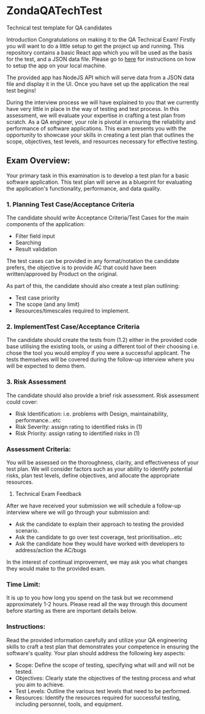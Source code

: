 # ZondaQATechTest
Technical test template for QA candidates


Introduction
Congratulations on making it to the QA Technical Exam! Firstly you will want to do a little setup to get the project up and running. This repository contains a basic React app which you will be used as the basis for the test, and a JSON data file.  Please go to [here](web/README.md) for instructions on how to setup the app on your local machine. 

The provided app has NodeJS API which will serve data from a JSON data file and display it in the UI.  Once you have set up the application the real test begins!

During the interview process we will have explained to you that we currently have very little in place in the way of testing and test process.  In this assessment, we will evaluate your expertise in crafting a test plan from scratch. As a QA engineer, your role is pivotal in ensuring the reliability and performance of software applications. This exam presents you with the opportunity to showcase your skills in creating a test plan that outlines the scope, objectives, test levels, and resources necessary for effective testing.


## Exam Overview:

Your primary task in this examination is to develop a test plan for a basic software application. This test plan will serve as a blueprint for evaluating the application's functionality, performance, and data quality.

### 1. Planning Test Case/Acceptance Criteria

The candidate should write Acceptance Criteria/Test Cases for the main components of the application: 
* Filter field input
* Searching
* Result validation

The test cases can be provided in any format/notation the candidate prefers, the objective is to provide AC that could have been written/approved by Product on the original.

As part of this, the candidate should also create a test plan outlining: 
* Test case priority 
* The scope (and any limit)
* Resources/timescales required to implement.

### 2. ImplementTest Case/Acceptance Criteria

The candidate should create the tests from (1.2) either in the provided code base utilising the existing tools, or using a different tool of their choosing i.e. chose the tool you would employ if you were a successful applicant.  The tests themselves will be covered during the follow-up interview where you will be expected to demo them.


### 3. Risk Assessment

The candidate should also provide a brief risk assessment.  Risk assessment could cover:
* Risk Identification: i.e. problems with Design, maintainability, performance...etc
* Risk Severity: assign rating to identified risks in (1)
* Risk Priority: assign rating to identified risks in (1)

### Assessment Criteria: 

You will be assessed on the thoroughness, clarity, and effectiveness of your test plan. We will consider factors such as your ability to identify potential risks, plan test levels, define objectives, and allocate the appropriate resources.

1. Technical Exam Feedback

After we have received your submission we will schedule a follow-up interview where we will go through your submission and:
* Ask the candidate to explain their approach to testing the provided scenario.
* Ask the candidate to go over test coverage, test prioritisation...etc
* Ask the candidate how they would have worked with developers to address/action the AC/bugs 

In the interest of continual improvement, we may ask you what changes they would make to the provided exam.

### Time Limit: 

It is up to you how long you spend on the task but we recommend approximately 1-2 hours. Please read all the way through this document before starting as there are important details below.

### Instructions: 

Read the provided information carefully and utilize your QA engineering skills to craft a test plan that demonstrates your competence in ensuring the software's quality. Your plan should address the following key aspects:

* Scope: Define the scope of testing, specifying what will and will not be tested.
* Objectives: Clearly state the objectives of the testing process and what you aim to achieve.
* Test Levels: Outline the various test levels that need to be performed.
* Resources: Identify the resources required for successful testing, including personnel, tools, and equipment.
